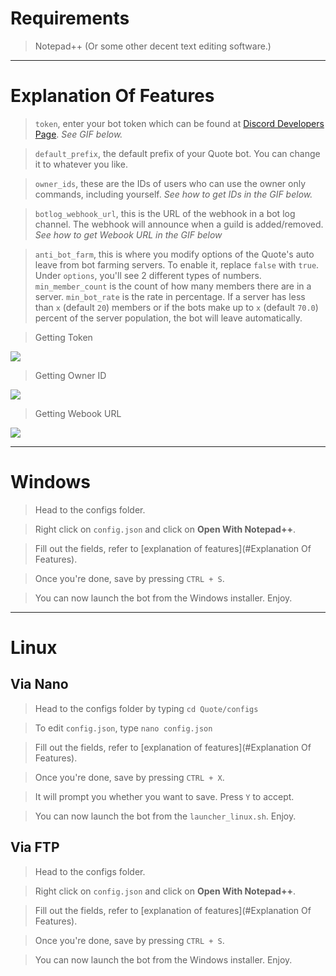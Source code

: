 # Requirements

> Notepad++ (Or some other decent text editing software.)

---

# Explanation Of Features

> `token`, enter your bot token which can be found at [Discord Developers Page](https://discordapp.com/developers/applications/me). *See  GIF below.*

> `default_prefix`, the default prefix of your Quote bot. You can change it to whatever you like.

> `owner_ids`, these are the IDs of users who can use the owner only commands, including yourself. *See how to get IDs in the GIF below.*

> `botlog_webhook_url`, this is the URL of the webhook in a bot log channel. The webhook will announce when a guild is added/removed. *See how to get Webook URL in the GIF below*

> `anti_bot_farm`, this is where you modify options of the Quote's auto leave from bot farming servers. To enable it, replace `false` with `true`. Under `options`, you'll see 2 different types of numbers. `min_member_count` is the count of how many members there are in a server. `min_bot_rate` is the rate in percentage.
If a server has less than `x` (default `20`) members or if the bots make up to `x` (default `70.0`) percent of the server population, the bot will leave automatically.

> Getting Token

![](http://i.imgur.com/jaxgi2P.gif)

> Getting Owner ID

![](http://i.imgur.com/UQxBZfJ.gif)

> Getting Webook URL

![](https://i.imgur.com/OakxxaJ.gif)

---

# Windows

> Head to the configs folder.

> Right click on `config.json` and click on **Open With Notepad++**.

> Fill out the fields, refer to [explanation of features](#Explanation Of Features).

> Once you're done, save by pressing `CTRL + S`.

> You can now launch the bot from the Windows installer. Enjoy.

---

# Linux

## Via Nano

> Head to the configs folder by typing `cd Quote/configs`

> To edit `config.json`, type `nano config.json`

> Fill out the fields, refer to [explanation of features](#Explanation Of Features).

> Once you're done, save by pressing `CTRL + X`.

> It will prompt you whether you want to save. Press `Y` to accept.

> You can now launch the bot from the `launcher_linux.sh`. Enjoy.

## Via FTP

> Head to the configs folder.

> Right click on `config.json` and click on **Open With Notepad++**.

> Fill out the fields, refer to [explanation of features](#Explanation Of Features).

> Once you're done, save by pressing `CTRL + S`.

> You can now launch the bot from the Windows installer. Enjoy.
